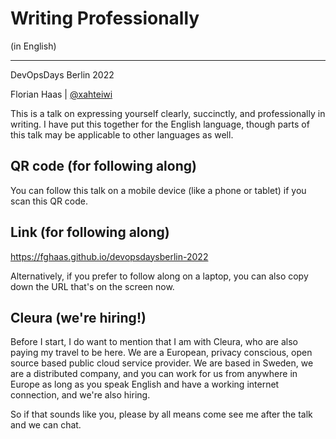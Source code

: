# Writing Professionally
(in English)

* * *

DevOpsDays Berlin 2022

Florian Haas | [@xahteiwi](https://twitter.com/xahteiwi)

<!-- Note -->
This is a talk on expressing yourself clearly, succinctly, and
professionally in writing. I have put this together for the English
language, though parts of this talk may be applicable to other
languages as well.


<!-- .slide: data-background="images/qrcode.svg" data-background-size="contain" -->
## QR code (for following along) <!-- .element class="hidden" -->

<!-- Note -->
You can follow this talk on a mobile device (like a phone or tablet)
if you scan this QR code.


## Link (for following along) <!-- .element class="hidden" -->

<https://fghaas.github.io/devopsdaysberlin-2022>

<!-- Note -->
Alternatively, if you prefer to follow along on a laptop, you can also
copy down the URL that's on the screen now.


<!-- .slide: data-background="images/cleura.svg" data-background-size="contain" -->

## Cleura (we're hiring!) <!-- .element class="hidden" -->

<!-- Note -->
Before I start, I do want to mention that I am with Cleura, who are
also paying my travel to be here. We are a European, privacy
conscious, open source based public cloud service provider. We are
based in Sweden, we are a distributed company, and you can work for us
from anywhere in Europe as long as you speak English and have a
working internet connection, and we're also hiring.

So if that sounds like you, please by all means come see me after the
talk and we can chat.